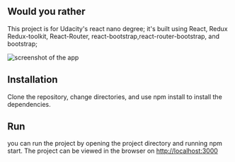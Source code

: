 ## Would you rather
This project is for Udacity's react nano degree;
it's built using React, Redux  Redux-toolkit, React-Router, react-bootstrap,react-router-bootstrap, and bootstrap;

![screenshot of the app](https://github.com/JanKaram2020/would-you/image.jpg?raw=true)

## Installation
Clone the repository, change directories, and use npm install to install the dependencies.

## Run
you can run the project by opening the project directory and running npm start.
The project can be viewed in the browser on [http://localhost:3000](http://localhost:3000)

